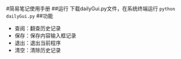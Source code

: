 #简易笔记使用手册
##运行
下载dailyGui.py文件，在系统终端运行 ` python dailyGui.py `
##功能
- 查阅：翻查历史记录
- 保存：保存内容输入框记录
- 退出：退出当前程序
- 清空：清除历史记录